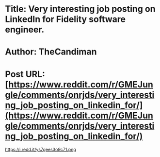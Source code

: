# Title: Very interesting job posting on LinkedIn for Fidelity software engineer.
# Author: TheCandiman
# Post URL: [https://www.reddit.com/r/GMEJungle/comments/onrjds/very_interesting_job_posting_on_linkedin_for/](https://www.reddit.com/r/GMEJungle/comments/onrjds/very_interesting_job_posting_on_linkedin_for/)


https://i.redd.it/ys7gees3o9c71.png